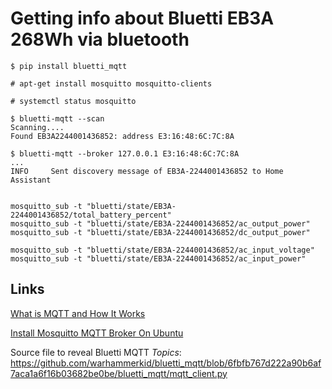 # Getting info about Bluetti EB3A 268Wh via bluetooth

```code
$ pip install bluetti_mqtt

# apt-get install mosquitto mosquitto-clients

# systemctl status mosquitto

$ bluetti-mqtt --scan
Scanning....
Found EB3A2244001436852: address E3:16:48:6C:7C:8A

$ bluetti-mqtt --broker 127.0.0.1 E3:16:48:6C:7C:8A
...
INFO     Sent discovery message of EB3A-2244001436852 to Home Assistant


mosquitto_sub -t "bluetti/state/EB3A-2244001436852/total_battery_percent"
mosquitto_sub -t "bluetti/state/EB3A-2244001436852/ac_output_power"
mosquitto_sub -t "bluetti/state/EB3A-2244001436852/dc_output_power"

mosquitto_sub -t "bluetti/state/EB3A-2244001436852/ac_input_voltage"
mosquitto_sub -t "bluetti/state/EB3A-2244001436852/ac_input_power"
```
## Links
[What is MQTT and How It Works](https://randomnerdtutorials.com/what-is-mqtt-and-how-it-works/)

[Install Mosquitto MQTT Broker On Ubuntu](https://www.vultr.com/docs/install-mosquitto-mqtt-broker-on-ubuntu-20-04-server/)

Source file to reveal Bluetti MQTT _Topics_:  
https://github.com/warhammerkid/bluetti_mqtt/blob/6fbfb767d222a90b6af7aca1a6f16b03682be0be/bluetti_mqtt/mqtt_client.py


